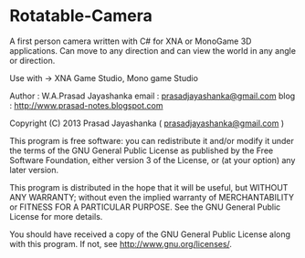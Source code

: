 Rotatable-Camera
================

A first person camera written with C# for XNA or MonoGame 3D applications. 
Can move to any direction and can view the world in any angle or direction. 

Use with ->  XNA Game Studio,  Mono game Studio

Author : W.A.Prasad Jayashanka
email  : prasadjayashanka@gmail.com
blog   : http://www.prasad-notes.blogspot.com


Copyright (C) 2013 Prasad Jayashanka ( prasadjayashanka@gmail.com )

This program is free software: you can redistribute it and/or modify it under the terms of 
the GNU General Public License as published by the Free Software Foundation, 
either version 3 of the License, or (at your option) any later version.

This program is distributed in the hope that it will be useful, 
but WITHOUT ANY WARRANTY; without even the implied warranty of MERCHANTABILITY or FITNESS FOR A PARTICULAR PURPOSE. 
See the GNU General Public License for more details.


You should have received a copy of the GNU General Public License along with this program. 
If not, see http://www.gnu.org/licenses/.

